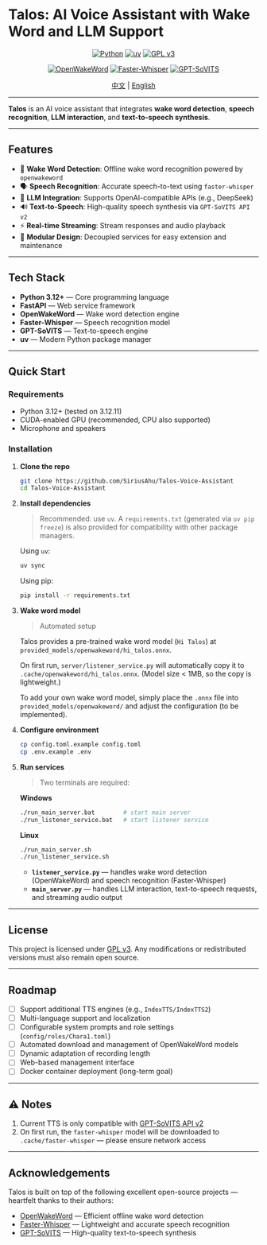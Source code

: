 # Talos: AI Voice Assistant with Wake Word and LLM Support

<div align="center">

[![Python](https://img.shields.io/badge/python-3.12.11-blue?logo=python)](https://www.python.org/downloads/release/python-31211/)
[![uv](https://img.shields.io/endpoint?url=https://raw.githubusercontent.com/astral-sh/uv/main/assets/badge/v0.json)](https://github.com/astral-sh/uv)
[![GPL v3](https://img.shields.io/badge/License-GPLv3-blue.svg)](https://www.gnu.org/licenses/gpl-3.0)

[![OpenWakeWord](https://img.shields.io/badge/OpenWakeWord-onnx-orange?logo=sound)](https://github.com/dscripka/openWakeWord)
[![Faster-Whisper](https://img.shields.io/badge/Faster--Whisper-ASR-green?logo=whisper)](https://github.com/SYSTRAN/faster-whisper)
[![GPT-SoVITS](https://img.shields.io/badge/GPT--SoVITS-TTS-purple?logo=ai)](https://github.com/RVC-Boss/GPT-SoVITS)

</div>

<div align="center">

[中文](README_zh.md) | [English](README.md)

</div>

---

**Talos** is an AI voice assistant that integrates **wake word detection**, **speech recognition**, **LLM interaction**, and **text-to-speech synthesis**.

---

## Features

* 🎤 **Wake Word Detection**: Offline wake word recognition powered by `openwakeword`
* 🗣️ **Speech Recognition**: Accurate speech-to-text using `faster-whisper`
* 🤖 **LLM Integration**: Supports OpenAI-compatible APIs (e.g., DeepSeek)
* 🔊 **Text-to-Speech**: High-quality speech synthesis via `GPT-SoVITS API v2`
* ⚡ **Real-time Streaming**: Stream responses and audio playback
* 🎯 **Modular Design**: Decoupled services for easy extension and maintenance

---

## Tech Stack

* **Python 3.12+** — Core programming language
* **FastAPI** — Web service framework
* **OpenWakeWord** — Wake word detection engine
* **Faster-Whisper** — Speech recognition model
* **GPT-SoVITS** — Text-to-speech engine
* **uv** — Modern Python package manager

---

## Quick Start

### Requirements

* Python 3.12+ (tested on 3.12.11)
* CUDA-enabled GPU (recommended, CPU also supported)
* Microphone and speakers

### Installation

1. **Clone the repo**

   ```bash
   git clone https://github.com/SiriusAhu/Talos-Voice-Assistant
   cd Talos-Voice-Assistant
   ```

2. **Install dependencies**

   > Recommended: use `uv`.
   > A `requirements.txt` (generated via `uv pip freeze`) is also provided for compatibility with other package managers.

   Using `uv`:

   ```bash
   uv sync
   ```

   Using pip:

   ```bash
   pip install -r requirements.txt
   ```

3. **Wake word model**

   > Automated setup

   Talos provides a pre-trained wake word model (`Hi Talos`) at
   `provided_models/openwakeword/hi_talos.onnx`.

   On first run, `server/listener_service.py` will automatically copy it to `.cache/openwakeword/hi_talos.onnx`.
   (Model size < 1MB, so the copy is lightweight.)

   To add your own wake word model, simply place the `.onnx` file into `provided_models/openwakeword/` and adjust the configuration (to be implemented).

4. **Configure environment**

   ```bash
   cp config.toml.example config.toml
   cp .env.example .env
   ```

5. **Run services**

   > Two terminals are required:

   **Windows**

   ```bash
   ./run_main_server.bat        # start main server
   ./run_listener_service.bat   # start listener service
   ```

   **Linux**

   ```bash
   ./run_main_server.sh
   ./run_listener_service.sh
   ```

   * **`listener_service.py`** — handles wake word detection (OpenWakeWord) and speech recognition (Faster-Whisper)
   * **`main_server.py`** — handles LLM interaction, text-to-speech requests, and streaming audio output

---

## License

This project is licensed under [GPL v3](https://www.gnu.org/licenses/gpl-3.0).
Any modifications or redistributed versions must also remain open source.

---

## Roadmap

* [ ] Support additional TTS engines (e.g., `IndexTTS/IndexTTS2`)
* [ ] Multi-language support and localization
* [ ] Configurable system prompts and role settings (`config/roles/Chara1.toml`)
* [ ] Automated download and management of OpenWakeWord models
* [ ] Dynamic adaptation of recording length
* [ ] Web-based management interface
* [ ] Docker container deployment (long-term goal)

---

## ⚠️ Notes

1. Current TTS is only compatible with [GPT-SoVITS API v2](https://github.com/RVC-Boss/GPT-SoVITS/blob/main/api_v2.py)
2. On first run, the `faster-whisper` model will be downloaded to `.cache/faster-whisper` — please ensure network access

---

## Acknowledgements

Talos is built on top of the following excellent open-source projects — heartfelt thanks to their authors:

* [OpenWakeWord](https://github.com/dscripka/openWakeWord) — Efficient offline wake word detection
* [Faster-Whisper](https://github.com/SYSTRAN/faster-whisper) — Lightweight and accurate speech recognition
* [GPT-SoVITS](https://github.com/RVC-Boss/GPT-SoVITS) — High-quality text-to-speech synthesis

